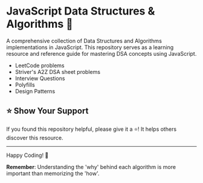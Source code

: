 # JavaScript Data Structures & Algorithms 🚀

A comprehensive collection of Data Structures and Algorithms implementations in JavaScript. This repository serves as a learning resource and reference guide for mastering DSA concepts using JavaScript.

- LeetCode problems
- Striver's A2Z DSA sheet problems
- Interview Questions
- Polyfills
- Design Patterns

## ⭐ Show Your Support
If you found this repository helpful, please give it a ⭐! It helps others discover this resource.

---
Happy Coding! 🎉

**Remember**: Understanding the 'why' behind each algorithm is more important than memorizing the 'how'.
